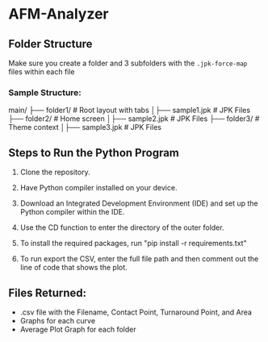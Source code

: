 # AFM-Analyzer

## Folder Structure
Make sure you create a folder and 3 subfolders with the `.jpk-force-map` files within each file

### Sample Structure:
main/
├── folder1/           # Root layout with tabs
│├── sample1.jpk     # JPK Files
├── folder2/            # Home screen
│├── sample2.jpk     # JPK Files
├── folder3/     # Theme context
│├── sample3.jpk     # JPK Files

## Steps to Run the Python Program
1. Clone the repository.

2. Have Python compiler installed on your device.

3. Download an Integrated Development Environment (IDE) and set up the Python compiler within the IDE.

4. Use the CD function to enter the directory of the outer folder.

5. To install the required packages, run "pip install -r requirements.txt"

6. To run export the CSV, enter the full file path and then comment out the line of code that shows the plot.

## Files Returned:
- .csv file with the Filename, Contact Point, Turnaround Point, and Area
- Graphs for each curve
- Average Plot Graph for each folder 
